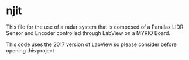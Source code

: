# njit

This file for the use of a radar system that is composed of a Parallax LIDR Sensor and Encoder controlled through LabView on a MYRIO Board. 

This code uses the 2017 version of LabView so please consider before opening this project
